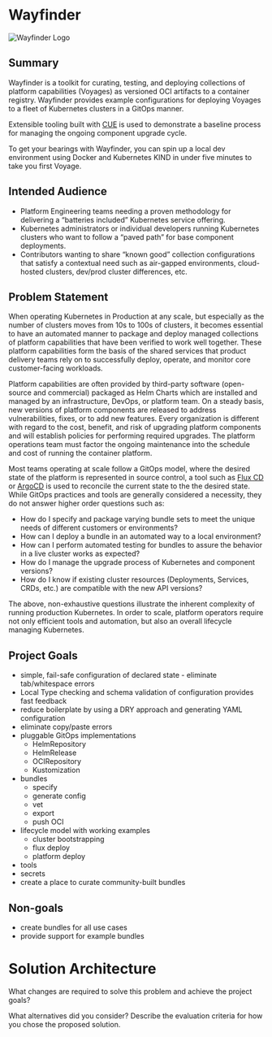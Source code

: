 # Wayfinder

![Wayfinder Logo](docs/img/wayfinder_200.png)

## Summary

Wayfinder is a toolkit for curating, testing, and deploying collections of platform capabilities (Voyages) as versioned OCI artifacts to a container registry.  Wayfinder provides example configurations for deploying Voyages to a fleet of Kubernetes clusters in a GitOps manner.  

Extensible tooling built with [CUE](https://cuelang.org) is used to demonstrate a baseline process for managing the ongoing component upgrade cycle.  

To get your bearings with Wayfinder, you can spin up a local dev environment using Docker and Kubernetes KIND in under five minutes to take you first Voyage.

## Intended Audience

- Platform Engineering teams needing a proven methodology for delivering a “batteries included” Kubernetes service offering.
- Kubernetes administrators or individual developers running Kubernetes clusters who want to follow a “paved path” for base component deployments.
- Contributors wanting to share “known good” collection configurations that satisfy a contextual need such as air-gapped environments, cloud-hosted clusters, dev/prod cluster differences, etc.

## Problem Statement

When operating Kubernetes in Production at any scale, but especially as the number of clusters moves from 10s to 100s of clusters, it becomes essential to have an automated manner to package and deploy managed collections of platform capabilities that have been verified to work well together. These platform capabilities form the basis of the shared services that product delivery teams rely on to successfully deploy, operate, and monitor core customer-facing workloads.

Platform capabilities are often provided by third-party software (open-source and commercial) packaged as Helm Charts which are installed and managed by an infrastructure, DevOps, or platform team. On a steady basis, new versions of platform components are released to address vulnerabilities, fixes, or to add new features. Every organization is different with regard to the  cost, benefit, and risk of upgrading platform components and will establish policies for performing required upgrades.  The platform operations team must factor the ongoing maintenance into the schedule and cost of running the container platform.   

Most teams operating at scale follow a GitOps model, where the desired state of the platform is represented in source control, a tool such as [Flux CD](https://fluxcd.io/) or [ArgoCD](https://argo-cd.readthedocs.io/) is used to reconcile the current state to the the desired state. While GitOps practices and tools are generally considered a necessity, they do not answer higher order questions such as: 

- How do I specify and package varying bundle sets to meet the unique needs of different customers or environments?
- How can I deploy a bundle in an automated way to a local environment?
- How can I perform automated testing for bundles to assure the behavior in a live cluster works as expected?
- How do I manage the upgrade process of Kubernetes and component versions?
- How do I know if existing cluster resources (Deployments, Services, CRDs, etc.) are compatible with the new API versions?

The above, non-exhaustive questions illustrate the inherent complexity of running production Kubernetes. In order to scale, platform operators require not only efficient tools and automation, but also an overall lifecycle managing Kubernetes.

## Project Goals

- simple, fail-safe configuration of declared state - eliminate tab/whitespace errors
- Local Type checking and schema validation of configuration provides fast feedback
- reduce boilerplate by using a DRY approach and generating YAML configuration
- eliminate copy/paste errors
- pluggable GitOps implementations
    - HelmRepository
    - HelmRelease
    - OCIRepository
    - Kustomization
- bundles
    - specify
    - generate config
    - vet
    - export
    - push OCI
- lifecycle model with working examples
    - cluster bootstrapping
    - flux deploy
    - platform deploy
- tools
- secrets
- create a place to curate community-built bundles

## Non-goals

- create bundles for all use cases
- provide support for example bundles

# Solution Architecture

What changes are required to solve this problem and achieve the project goals?

What alternatives did you consider? Describe the evaluation criteria for how you chose the proposed solution.

